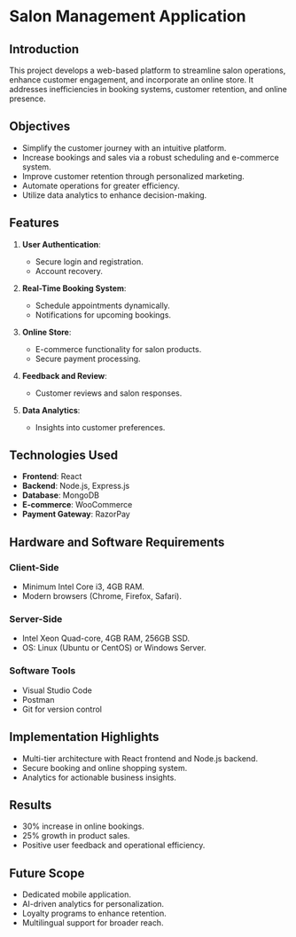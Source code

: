 # Salon Management Application

## Introduction
This project develops a web-based platform to streamline salon operations, enhance customer engagement, and incorporate an online store. It addresses inefficiencies in booking systems, customer retention, and online presence.

## Objectives
- Simplify the customer journey with an intuitive platform.
- Increase bookings and sales via a robust scheduling and e-commerce system.
- Improve customer retention through personalized marketing.
- Automate operations for greater efficiency.
- Utilize data analytics to enhance decision-making.

## Features
1. **User Authentication**:
   - Secure login and registration.
   - Account recovery.

2. **Real-Time Booking System**:
   - Schedule appointments dynamically.
   - Notifications for upcoming bookings.

3. **Online Store**:
   - E-commerce functionality for salon products.
   - Secure payment processing.

4. **Feedback and Review**:
   - Customer reviews and salon responses.

5. **Data Analytics**:
   - Insights into customer preferences.

## Technologies Used
- **Frontend**: React
- **Backend**: Node.js, Express.js
- **Database**: MongoDB
- **E-commerce**: WooCommerce
- **Payment Gateway**: RazorPay

## Hardware and Software Requirements
### Client-Side
- Minimum Intel Core i3, 4GB RAM.
- Modern browsers (Chrome, Firefox, Safari).

### Server-Side
- Intel Xeon Quad-core, 4GB RAM, 256GB SSD.
- OS: Linux (Ubuntu or CentOS) or Windows Server.

### Software Tools
- Visual Studio Code
- Postman
- Git for version control

## Implementation Highlights
- Multi-tier architecture with React frontend and Node.js backend.
- Secure booking and online shopping system.
- Analytics for actionable business insights.

## Results
- 30% increase in online bookings.
- 25% growth in product sales.
- Positive user feedback and operational efficiency.

## Future Scope
- Dedicated mobile application.
- AI-driven analytics for personalization.
- Loyalty programs to enhance retention.
- Multilingual support for broader reach.
